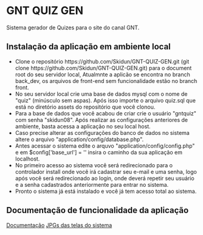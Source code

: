 GNT QUIZ GEN
============

Sistema gerador de Quizes para o site do canal GNT.

<h2>Instalação da aplicação em ambiente local</h2>
<ul>
	<li>
		Clone o repositório https://github.com/Skidun/GNT-QUIZ-GEN.git (git clone https://github.com/Skidun/GNT-QUIZ-GEN.git) para o document root do seu servidor local, Atualmnte a aplicão se encontra no branch back_dev, os arquivos de front-end sem funcionalidade estão no branch front.
	</li>
	<li>No seu servidor local crie uma base de dados mysql com o nome de "quiz" (minúsculo sem aspas). Após isso importe o arquivo quiz.sql que está no diretório assets do repositório que você clonou. </li>
	<li>Para a base de dados que você acabou de criar crie o usuário "gntquiz" com senha "skidun08". Após realizar as configurações anteriores de ambiente, basta acessa a aplicação no seu local host. </li>
	<li>Caso precise alterar as configurações do banco de dados no sistema altere o arquivo "application/config/database.php".</li>
	<li>Antes acessar o sistema edite o arquvo "application/config/config.php" e em $config['base_url']	= '' insira o caminho da sua aplicação em localhost.</li>
	<li>No primeiro acesso ao sistema você será redirecionado para o controlador install onde você irá cadastrar seu e-mail e uma senha, logo após você será redirecionado ao login, onde deverá repetir seu usuário e a senha cadastrados anteriormente para entrar no sistema.</li>
	<li>Pronto o sistema já está instalado e você já tem acesso total ao sistema.</li>
</ul>
<h2>Documentação de funcionalidade da aplicação</h2>
<a href="https://docs.google.com/a/skidun.com.br/document/d/1p58w87IsHUNFcaF7wb4AspSa-YkXghv9QdHSe9oD2Dw/edit" target="_blank">Documentação</a>
<a href="https://drive.google.com/folderview?id=0B2--doe41tKdc3V6NGJHYVZELTg&usp=sharing" target="_blank">JPGs das telas do sistema</a>
